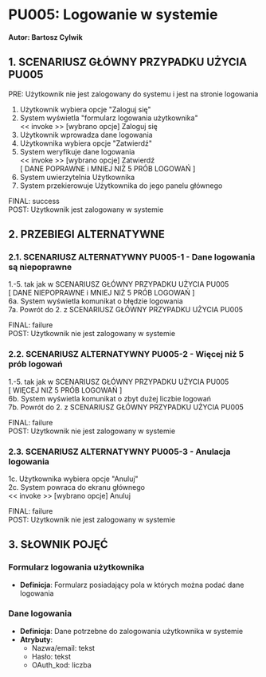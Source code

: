 # PU005: Logowanie w systemie


#### Autor: Bartosz Cylwik

## 1. SCENARIUSZ GŁÓWNY PRZYPADKU UŻYCIA PU005


PRE: Użytkownik nie jest zalogowany do systemu i jest na stronie logowania


1. Użytkownik wybiera opcje "Zaloguj się"
2. System wyświetla "formularz logowania użytkownika"\
<< invoke >> [wybrano opcje] Zaloguj się
3. Użytkownik wprowadza dane logowania
4. Użytkownika wybiera opcje "Zatwierdź"
5. System weryfikuje dane logowania\
<< invoke >> [wybrano opcje] Zatwierdź\
[ DANE POPRAWNE i MNIEJ NIŻ 5 PRÓB LOGOWAŃ ]
6. System uwierzytelnia Użytkownika
7. System przekierowuje Użytkownika do jego panelu głównego


FINAL: success\
POST: Użytkownik jest zalogowany w systemie


## 2. PRZEBIEGI ALTERNATYWNE


### 2.1. SCENARIUSZ ALTERNATYWNY PU005-1 - Dane logowania są niepoprawne


1.-5. tak jak w SCENARIUSZ GŁÓWNY PRZYPADKU UŻYCIA PU005\
[ DANE NIEPOPRAWNE i MNIEJ NIŻ 5 PRÓB LOGOWAŃ ]\
6a. System wyświetla komunikat o błędzie logowania\
7a. Powrót do 2. z SCENARIUSZ GŁÓWNY PRZYPADKU UŻYCIA PU005


FINAL: failure\
POST: Użytkownik nie jest zalogowany w systemie


### 2.2. SCENARIUSZ ALTERNATYWNY PU005-2 - Więcej niż 5 prób logowań  


1.-5. tak jak w SCENARIUSZ GŁÓWNY PRZYPADKU UŻYCIA PU005\
[ WIĘCEJ NIŻ 5 PRÓB LOGOWAŃ ]\
6b. System wyświetla komunikat o zbyt dużej liczbie logowań\
7b. Powrót do 2. z SCENARIUSZ GŁÓWNY PRZYPADKU UŻYCIA PU005


FINAL: failure\
POST: Użytkownik nie jest zalogowany w systemie


### 2.3. SCENARIUSZ ALTERNATYWNY PU005-3 - Anulacja logowania 


1c. Użytkownika wybiera opcje "Anuluj"\
2c. System powraca do ekranu głównego\
<< invoke >> [wybrano opcje] Anuluj


FINAL: failure\
POST: Użytkownik nie jest zalogowany w systemie


## 3. SŁOWNIK POJĘĆ

### Formularz logowania użytkownika
  - **Definicja**: Formularz posiadający pola w których można podać dane logowania

### Dane logowania
  - **Definicja**: Dane potrzebne do zalogowania użytkownika w systemie
  - **Atrybuty**: 
    - Nazwa/email: tekst
    - Hasło: tekst
    - OAuth_kod: liczba
